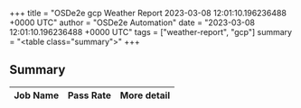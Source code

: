 +++
title = "OSDe2e gcp Weather Report 2023-03-08 12:01:10.196236488 +0000 UTC"
author = "OSDe2e Automation"
date = "2023-03-08 12:01:10.196236488 +0000 UTC"
tags = ["weather-report", "gcp"]
summary = "<table class=\"summary\"></table>"
+++
## Summary

| Job Name | Pass Rate | More detail |
|----------|-----------|-------------|




